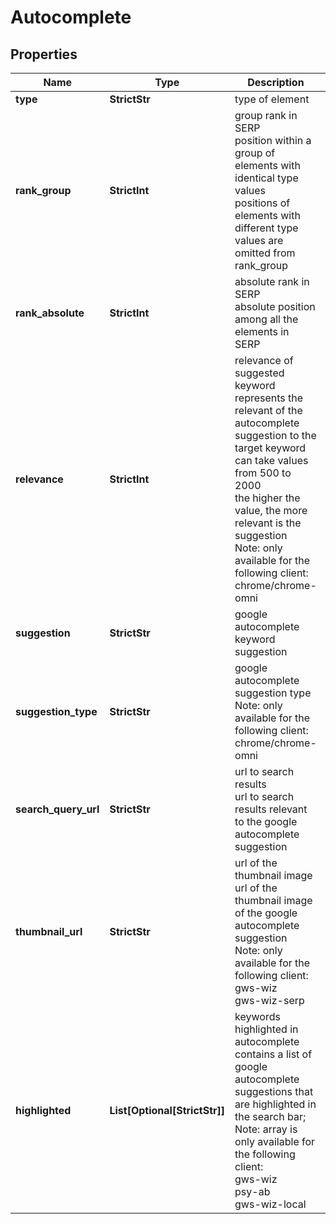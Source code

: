 # Autocomplete


## Properties

| Name | Type | Description | Notes |
|------------ | ------------- | ------------- | -------------|
**type** | **StrictStr** | type of element |[optional]|
**rank_group** | **StrictInt** | group rank in SERP<br>position within a group of elements with identical type values<br>positions of elements with different type values are omitted from rank_group |[optional]|
**rank_absolute** | **StrictInt** | absolute rank in SERP<br>absolute position among all the elements in SERP |[optional]|
**relevance** | **StrictInt** | relevance of suggested keyword<br>represents the relevant of the autocomplete suggestion to the target keyword<br>can take values from 500 to 2000<br>the higher the value, the more relevant is the suggestion<br>Note: only available for the following client:<br>chrome/chrome-omni |[optional]|
**suggestion** | **StrictStr** | google autocomplete keyword suggestion |[optional]|
**suggestion_type** | **StrictStr** | google autocomplete suggestion type<br>Note: only available for the following client:<br>chrome/chrome-omni |[optional]|
**search_query_url** | **StrictStr** | url to search results<br>url to search results relevant to the google autocomplete suggestion |[optional]|
**thumbnail_url** | **StrictStr** | url of the thumbnail image<br>url of the thumbnail image of the google autocomplete suggestion<br>Note: only available for the following client:<br>gws-wiz<br>gws-wiz-serp |[optional]|
**highlighted** | **List[Optional[StrictStr]]** | keywords highlighted in autocomplete<br>contains a list of google autocomplete suggestions that are highlighted in the search bar;<br>Note: array is only available for the following client:<br>gws-wiz<br>psy-ab<br>gws-wiz-local |[optional]|